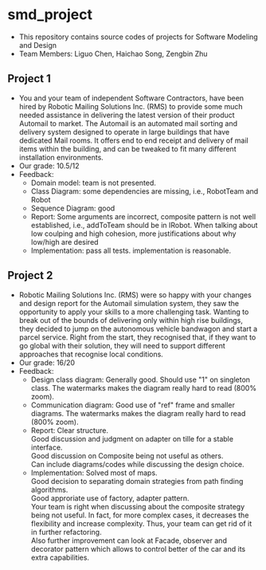 # smd_project
- This repository contains source codes of projects for Software Modeling and Design
- Team Members: Liguo Chen, Haichao Song, Zengbin Zhu
## Project 1
- You and your team of independent Software Contractors, have been hired by Robotic Mailing Solutions Inc.
(RMS) to provide some much needed assistance in delivering the latest version of their product Automail
to market. The Automail is an automated mail sorting and delivery system designed to operate in large
buildings that have dedicated Mail rooms. It offers end to end receipt and delivery of mail items within
the building, and can be tweaked to fit many different installation environments.
- Our grade: 10.5/12
- Feedback:  
  - Domain model: team is not presented.  
  - Class Diagram: some dependencies are missing, i.e., RobotTeam and Robot  
  - Sequence Diagram: good  
  - Report: Some arguments are incorrect, composite pattern is not well 
    established, i.e., addToTeam should be in IRobot. When talking about 
    low coulping and high cohesion, more justifications about why low/high 
    are desired  
  - Implementation: pass all tests. implementation is reasonable.
## Project 2
- Robotic Mailing Solutions Inc. (RMS) were so happy with your changes 
and design report for the Automail simulation system, they saw the 
opportunity to apply your skills to a more challenging task. Wanting to 
break out of the bounds of delivering only within high rise buildings, 
they decided to jump on the autonomous vehicle bandwagon and start a 
parcel service. Right from the start, they recognised that, if they 
want to go global with their solution, they will need to support different
approaches that recognise local conditions.
- Our grade: 16/20
- Feedback:
  - Design class diagram: Generally good. Should use "1" on singleton 
    class. The watermarks makes the diagram really hard to read (800% zoom). 
  - Communication diagram: Good use of "ref" frame and smaller diagrams. 
    The watermarks makes the diagram really hard to read (800% zoom). 
  - Report: Clear structure.  
    Good discussion and judgment on adapter on 
    tille for a stable interface.  
    Good discussion on Composite being not useful as others.  
    Can include diagrams/codes while discussing the design choice. 
  - Implementation: Solved most of maps.  
    Good decision to separating domain strategies from path finding algorithms.  
    Good approriate use of factory, adapter pattern.  
    Your team is right when discussing about the composite strategy being not useful. 
    In fact, for more complex cases, it decreases the flexibility and increase complexity. 
    Thus, your team can get rid of it in further refactoring.  
    Also further improvement can look at Facade, observer and decorator pattern which allows to control better of the car and its extra capabilities.